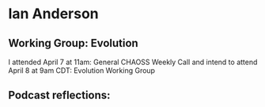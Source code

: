 # Ian Anderson

## Working Group: Evolution
I attended April 7 at 11am: General CHAOSS Weekly Call and intend to attend April 8 at 9am CDT: Evolution Working Group

## Podcast reflections:
